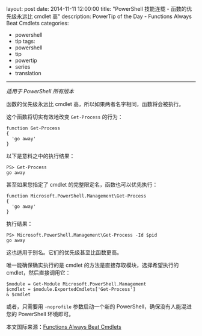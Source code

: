 layout: post
date: 2014-11-11 12:00:00
title: "PowerShell 技能连载 - 函数的优先级永远比 cmdlet 高"
description: PowerTip of the Day - Functions Always Beat Cmdlets
categories:
- powershell
- tip
tags:
- powershell
- tip
- powertip
- series
- translation
---
_适用于 PowerShell 所有版本_

函数的优先级永远比 cmdlet 高，所以如果两者名字相同，函数将会被执行。

这个函数将切实有效地改变 `Get-Process` 的行为：

    function Get-Process
    {
      'go away'
    } 

以下是意料之中的执行结果：

    PS> Get-Process
    go away 

甚至如果您指定了 cmdlet 的完整限定名，函数也可以优先执行：

    function Microsoft.PowerShell.Management\Get-Process
    {
      'go away'
    } 

执行结果：

    PS> Microsoft.PowerShell.Management\Get-Process -Id $pid 
    go away 

这也适用于别名。它们的优先级甚至比函数更高。

唯一能确保确实执行的是 cmdlet 的方法是直接存取模块，选择希望执行的 cmdlet，然后直接调用它：

    $module = Get-Module Microsoft.PowerShell.Management
    $cmdlet = $module.ExportedCmdlets['Get-Process'] 
    & $cmdlet   

或者，只需要用 `-noprofile` 参数启动一个新的 PowerShell，确保没有人能混进您的 PowerShell 环境即可。

<!--more-->
本文国际来源：[Functions Always Beat Cmdlets](http://community.idera.com/powershell/powertips/b/tips/posts/functions-always-beat-cmdlets)
